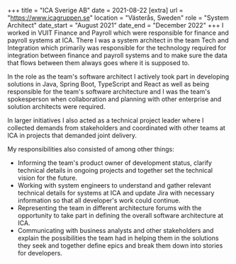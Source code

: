 +++
title = "ICA Sverige AB"
date = 2021-08-22
[extra]
url = "https://www.icagruppen.se"
location = "Västerås, Sweden"
role = "System Architect"
date_start = "August 2021"
date_end = "December 2022"
+++
I worked in VUIT Finance and Payroll which were responsible for finance and payroll
systems at ICA. There I was a system architect in the team Tech and Integration
which primarily was responsible for the technology required for integration between
finance and payroll systems and to make sure the data that flows between them
always goes where it is supposed to.

In the role as the team's software architect I actively took part in developing
solutions in Java, Spring Boot, TypeScript and React as well as being responsible
for the team's software architecture and I was the team's spokesperson when
collaboration and planning with other enterprise and solution architects were required.

In larger initiatives I also acted as a technical project leader where I collected
demands from stakeholders and coordinated with other teams at ICA in projects that
demanded joint delivery.

My responsibilities also consisted of among other things:

- Informing the team's product owner of development status, clarify technical
  details in ongoing projects and together set the technical vision for the future.
- Working with system engineers to understand and gather relevant technical details
  for systems at ICA and update Jira with necessary information so that all
  developer's work could continue.
- Representing the team in different architecture forums with the opportunity to
  take part in defining the overall software architecture at ICA.
- Communicating with business analysts and other stakeholders and explain the
  possibilities the team had in helping them in the solutions they seek and
  together define epics and break them down into stories for developers.
